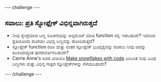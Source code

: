 --- challenge ---

## ಸವಾಲು: ಪ್ರತಿ ಸ್ನೋಫ್ಲೇಕ್ ವಿಭಿನ್ನವಾಗಿರುತ್ತದೆ

- ನೀವು ಸ್ವೇಚ್ಛೆಯಾದ ಬಣ್ಣ ಸೂಚನೆಯನ್ನು ಅನ್ಕಮೆಂಟ್ ಮಾಡಿ function ನಲ್ಲಿ ಇಡಬಹುದೇ? ಇದರಿಂದ ಪ್ರತಿಯೊಂದು ಶಾಖೆಯು ವಿಭಿನ್ನ ಬಣ್ಣವನ್ನು ಹೊಂದಿರುತ್ತದೆ?
- ಸ್ನೋಫ್ಲೇಕ್ function ರಚಿಸಿ ಮತ್ತು ನಂತರ ಸ್ನೋಫ್ಲೇಕ್ ಭೂದೃಶ್ಯವನ್ನು ರಚಿಸಲು ನೀವು ಅದನ್ನು ಕಿಟಕಿಯಾದ್ಯಂತ ಪುನರಾವರ್ತಿಸಬಹುದೇ?
- Carrie Anne's ಅವರ ವೀಡಿಯೊ [Make snowflakes with code](https://www.youtube.com/watch?v=DHmeX7YTHBY) ಎಂಬಂತೆ ನೀವು ವಿವಿಧ ಬಣ್ಣಗಳು ಮತ್ತು ವಿಭಿನ್ನ ಗಾತ್ರದ ಸ್ನೋಫ್ಲೇಕ್‌ಗಳನ್ನು ಸೆಳೆಯಬಹುದೇ?

--- /challenge ---